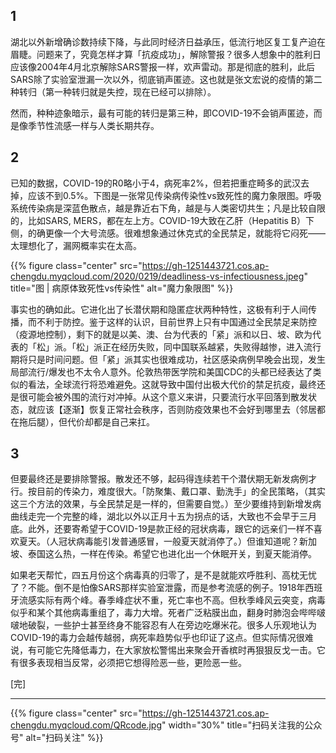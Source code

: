 
## 1

湖北以外新增确诊数持续下降，与此同时经济日益承压，低流行地区复工复产迫在眉睫。问题来了，究竟怎样才算「抗疫成功」，解除警报？很多人想象中的胜利日应该像2004年4月北京解除SARS警报一样，欢声雷动。那是彻底的胜利，此后SARS除了实验室泄漏一次以外，彻底销声匿迹。这也就是张文宏说的疫情的第二种转归（第一种转归就是失控，现在已经可以排除）。

然而，种种迹象暗示，最有可能的转归是第三种，即COVID-19不会销声匿迹，而是像季节性流感一样与人类长期共存。

<!--more-->

## 2

已知的数据，COVID-19的R0略小于4，病死率2%，但若把重症畸多的武汉去掉，应该不到0.5%。下图是一张常见传染病传染性vs致死性的魔力象限图。呼吸系统传染病是深蓝色散点，越是靠近右下角，越是与人类密切共生；凡是比较自限的，比如SARS, MERS，都在左上方。COVID-19大致在乙肝（Hepatitis B）下侧，的确更像一个大号流感。很难想象通过休克式的全民禁足，就能将它闷死——太理想化了，漏网概率实在太高。

{{% figure class="center" src="https://gh-1251443721.cos.ap-chengdu.myqcloud.com/2020/0219/deadliness-vs-infectiousness.jpeg" title="图 | 病原体致死性vs传染性" alt="魔力象限图" %}}

事实也的确如此。它进化出了长潜伏期和隐匿症状两种特性，这极有利于人间传播，而不利于防控。鉴于这样的认识，目前世界上只有中国通过全民禁足来防控（疫源地控制），剩下的就是以美、澳、台为代表的「紧」派和以日、坡、欧为代表的「松」派。「松」派正在经历失败，同中国联系越紧，失败得越惨，进入流行期将只是时间问题。但「紧」派其实也很难成功，社区感染病例早晚会出现，发生局部流行/爆发也不太令人意外。伦敦热带医学院和美国CDC的头都已经表达了类似的看法，全球流行将恐难避免。这就导致中国付出极大代价的禁足抗疫，最终还是很可能会被外围的流行对冲掉。从这个意义来讲，只要流行水平回落到散发状态，就应该【逐渐】恢复正常社会秩序，否则防疫效果也不会好到哪里去（邻居都在拖后腿），但代价却都是自己来扛。

## 3

但要最终还是要排除警报。散发还不够，起码得连续若干个潜伏期无新发病例才行。按目前的传染力，难度很大。「防聚集、戴口罩、勤洗手」的全民策略，（其实这三个方法的效果，与全民禁足是一样的，但需要自觉。）至少要维持到新增发病曲线走完一个完整的峰，湖北以外以正月十五为拐点的话，大致也不会早于三月底。此外，还要寄希望于COVID-19是款正经的冠状病毒，跟它的远亲们一样不喜欢夏天。（人冠状病毒能引发普通感冒，一般夏天就消停了。）但谁知道呢？新加坡、泰国这么热，一样在传染。希望它也进化出一个休眠开关，到夏天能消停。

如果老天帮忙，四五月份这个病毒真的归零了，是不是就能欢呼胜利、高枕无忧了？不能。倒不是怕像SARS那样实验室泄露，而是参考流感的例子。1918年西班牙流感实际有两个峰。春季峰症状不重，死亡率也不高。但秋季峰风云突变，病毒似乎和某个其他病毒重组了，毒力大增。死者广泛粘膜出血，翻身时肺泡会哔哔啵啵地破裂，一些护士甚至终身不能容忍有人在旁边吃爆米花。很多人乐观地认为COVID-19的毒力会越传越弱，病死率趋势似乎也印证了这点。但实际情况很难说，有可能它先降低毒力，在大家放松警惕出来聚会开香槟时再狠狠反戈一击。它有很多表现相当反常，必须把它想得险恶一些，更险恶一些。

[完]

---

<!-- {% raw %} -->
{{% figure class="center" src="https://gh-1251443721.cos.ap-chengdu.myqcloud.com/QRcode.jpg" width="30%" title="扫码关注我的公众号" alt="扫码关注" %}}
<!-- {% endraw %} -->
